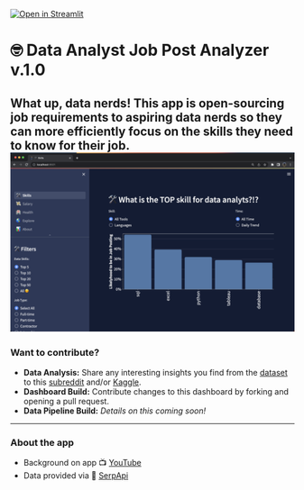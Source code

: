 [![Open in Streamlit](https://static.streamlit.io/badges/streamlit_badge_black_white.svg)](https://jobdata.streamlit.app/)
# 🤓 Data Analyst Job Post Analyzer v.1.0
What up, data nerds! This app is open-sourcing job requirements to aspiring data nerds so they can more efficiently focus on the skills they need to know for their job. 
![dashboard](/images/dashboard.png)
---
### Want to contribute?  
- **Data Analysis:** Share any interesting insights you find from the [dataset](https://www.kaggle.com/datasets/lukebarousse/data-analyst-job-postings-google-search) to this [subreddit](https://www.reddit.com/r/DataNerd/) and/or [Kaggle](https://www.kaggle.com/code/lukebarousse/eda-of-job-posting-data).  
- **Dashboard Build:** Contribute changes to this dashboard by forking and opening a pull request.
- **Data Pipeline Build:** *Details on this coming soon!* 
---
### About the app
- Background on app 📺 [YouTube](https://www.youtube.com/lukebarousse)
- Data provided via 🤖 [SerpApi](https://serpapi.com/)
